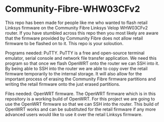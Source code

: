 # Community-Fibre-WHW03CFv2

This repo has been made for people like me who wanted to flash retail Linksys firmware on the Community Fibre Linksys Velop WHW03CFv2 router. If you have stumbled across this repo then you most likely are aware that the firmware provided by Community Fibre does not allow retail firmware to be flashed on to it. This repo is your soloution.

Programs needed:
PuTTY. PuTTY is a free and open-source terminal emulator, serial console and network file transfer application. We need this program so that once we flash OpenWRT onto the router we can SSH into it. By being able to SSH into the router we are able to copy over the retail firmware temporarily to the internal storage. It will also allow for the important process of erasing the Community Fibre firmware partitions and writing the retail firmware onto the just erased partitions.

Files needed:
OpenWRT firmware. The OpenWRT firmware which is in this repository is a working build of OpenWRT. For this project we are going to use the OpenWRT firmware so that we can SSH into the router. This build of OpenWRT works and can be substituted for the retail firmware if any more advanced users would like to use it over the retail Linksys firmware.
